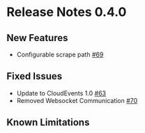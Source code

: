 # Release Notes 0.4.0

## New Features
- Configurable scrape path [#69](https://github.com/keptn-contrib/prometheus-service/issues/69)

## Fixed Issues
- Update to CloudEvents 1.0 [#63](https://github.com/keptn-contrib/prometheus-service/issues/63)
- Removed Websocket Communication [#70](https://github.com/keptn-contrib/prometheus-service/issues/70)

## Known Limitations
